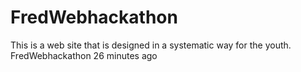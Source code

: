# FredWebhackathon
This is a web site that is designed in a systematic way for the youth. 
FredWebhackathon
26 minutes ago
